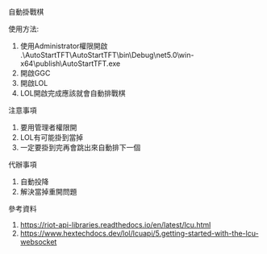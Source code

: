自動掛戰棋


使用方法: 
1. 使用Administrator權限開啟 .\AutoStartTFT\AutoStartTFT\bin\Debug\net5.0\win-x64\publish\AutoStartTFT.exe
2. 開啟GGC
3. 開啟LOL
4. LOL開啟完成應該就會自動排戰棋


注意事項
1. 要用管理者權限開
2. LOL有可能掛到當掉
3. 一定要掛到完再會跳出來自動排下一個


代辦事項
1. 自動投降
2. 解決當掉重開問題

參考資料
1. https://riot-api-libraries.readthedocs.io/en/latest/lcu.html
2. https://www.hextechdocs.dev/lol/lcuapi/5.getting-started-with-the-lcu-websocket
